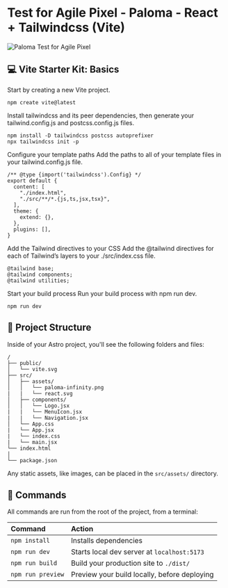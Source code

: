 # Test for Agile Pixel - Paloma - React + Tailwindcss (Vite)

![Paloma Test for Agile Pixel](https://res.cloudinary.com/drpcjt13x/image/upload/v1689720229/Proyectos/Paloma%20Test%20-%20Agile%20Pixel/paloma-test-astro_gt6ybl.jpg)

## 💻 Vite Starter Kit: Basics

Start by creating a new Vite project.

```
npm create vite@latest
```

Install tailwindcss and its peer dependencies, then generate your tailwind.config.js and postcss.config.js files.

```
npm install -D tailwindcss postcss autoprefixer
npx tailwindcss init -p
```

Configure your template paths
Add the paths to all of your template files in your tailwind.config.js file.

```
/** @type {import('tailwindcss').Config} */
export default {
  content: [
    "./index.html",
    "./src/**/*.{js,ts,jsx,tsx}",
  ],
  theme: {
    extend: {},
  },
  plugins: [],
}
```

Add the Tailwind directives to your CSS
Add the @tailwind directives for each of Tailwind’s layers to your ./src/index.css file.

```
@tailwind base;
@tailwind components;
@tailwind utilities;
```

Start your build process
Run your build process with npm run dev.

```
npm run dev
```

## 🚀 Project Structure

Inside of your Astro project, you'll see the following folders and files:

```
/
├── public/
│   └── vite.svg
├── src/
│   ├── assets/
│   │   └── paloma-infinity.png
|   |   └── react.svg
│   ├── components/
│   │   └── Logo.jsx
|   |   └── MenuIcon.jsx
|   |   └── Navigation.jsx
│   └── App.css
|   └── App.jsx
|   └── index.css
|   └── main.jsx
└── index.html
│
└── package.json
```

Any static assets, like images, can be placed in the `src/assets/` directory.

## 🧞 Commands

All commands are run from the root of the project, from a terminal:

| Command           | Action                                       |
| :---------------- | :------------------------------------------- |
| `npm install`     | Installs dependencies                        |
| `npm run dev`     | Starts local dev server at `localhost:5173`  |
| `npm run build`   | Build your production site to `./dist/`      |
| `npm run preview` | Preview your build locally, before deploying |
